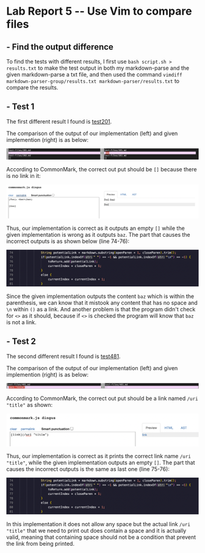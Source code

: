 # Lab Report 5 -- Use Vim to compare files

## - Find the output difference 
To find the tests with different results, I first use `bash script.sh > results.txt` to make the test output in both my markdown-parse and the given markdown-parse a txt file, and then used the command `vimdiff markdown-parser-group/results.txt markdown-parser/results.txt` to compare the results. 

## - Test 1
The first different result I found is [test201](https://github.com/nidhidhamnani/markdown-parser/blob/main/test-files/201.md?plain=1).

The comparison of the output of our implementation (left) and given implemention (right) is as below: 

![image](Pictures/1.png)

According to CommonMark, the correct out put should be `[]` because there is no link in it: 

![image](Pictures/2.png)

Thus, our implementation is correct as it outputs an empty `[]` while the given implementation is wrong as it outputs `baz`. The part that causes the incorrect outputs is as shown below (line 74-76): 

![image](Pictures/3.png)

Since the given implementation outputs the content `baz` which is within the parenthesis, we can know that it mistook any content that has no space and `\n` within `()` as a link. And another problem is that the program didn't check for `<>` as it should, because if `<>` is checked the program will know that `baz` is not a link. 

## - Test 2
The second different result I found is [test481](https://github.com/nidhidhamnani/markdown-parser/blob/main/test-files/481.md?plain=1).

The comparison of the output of our implementation (left) and given implemention (right) is as below: 

![image](Pictures/4.png)

According to CommonMark, the correct out put should be a link named `/uri "title"` as shown: 

![image](Pictures/5.png)

Thus, our implementation is correct as it prints the correct link name `/uri "title"`, while the given implementation outputs an empty `[]`. The part that causes the incorrect outputs is the same as last one (line 75-76): 

![image](Pictures/3.png) 

In this implementation it does not allow any space but the actual link `/uri "title"` that we need to print out does contain a space and it is actually valid, meaning that containing space should not be a condition that prevent the link from being printed. 










